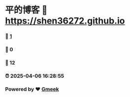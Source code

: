 # 平的博客 :link: https://shen36272.github.io 
### :page_facing_up: [1](https://shen36272.github.io/tag.html) 
### :speech_balloon: 0 
### :hibiscus: 12 
### :alarm_clock: 2025-04-06 16:28:55 
### Powered by :heart: [Gmeek](https://github.com/Meekdai/Gmeek)
